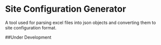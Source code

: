 # Site Configuration Generator
A tool used for parsing excel files into json objects and converting them to site configuration format.

##Under Development
